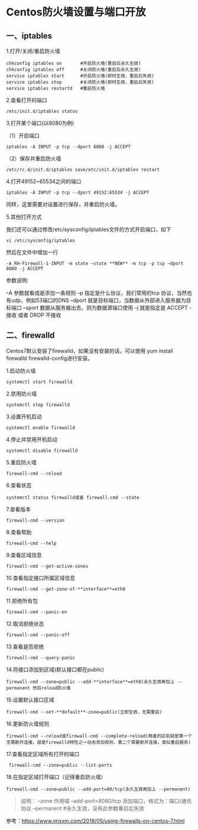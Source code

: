 # Centos防火墙设置与端口开放

## 一、iptables

1.打开/关闭/重启防火墙

```shell
chkconfig iptables on 		#开启防火墙(重启后永久生效)
chkconfig iptables off		#关闭防火墙(重启后永久生效)
service iptables start		#开启防火墙(即时生效，重启后失效)
service iptables stop		#关闭防火墙(即时生效，重启后失效)
service iptables restartd	#重启防火墙
```

2.查看打开的端口

```shell
/etc/init.d/iptables status
```

3.打开某个端口(以8080为例)

（1）开启端口

```shell
iptables -A INPUT -p tcp --dport 8080 -j ACCEPT
```
（2）保存并重启防火墙
```shell
/etc/rc.d/init.d/iptables save/etc/init.d/iptables restart
```
4.打开49152~65534之间的端口
```shell
iptables -A INPUT -p tcp --dport 49152:65534 -j ACCEPT
```
同样，这里需要对设置进行保存，并重启防火墙。

5.其他打开方式

我们还可以通过修改/etc/sysconfig/iptables文件的方式开启端口，如下
```shell
vi /etc/sysconfig/iptables
```
然后在文件中增加一行
```shell
-A RH-Firewall-1-INPUT -m state –state **NEW** -m tcp -p tcp –dport 8080 -j ACCEPT
```

参数说明:

–A 参数就看成是添加一条规则
–p 指定是什么协议，我们常用的tcp 协议，当然也有udp，例如53端口的DNS
–dport 就是目标端口，当数据从外部进入服务器为目标端口
–sport 数据从服务器出去，则为数据源端口使用
–j 就是指定是 ACCEPT -接收 或者 DROP 不接收

## 二、firewalld

Centos7默认安装了firewalld，如果没有安装的话，可以使用 yum install firewalld firewalld-config进行安装。

1.启动防火墙
```shell
systemctl start firewalld
```
2.禁用防火墙
```shell
systemctl stop firewalld
```
3.设置开机启动
```shell
systemctl enable firewalld
```
4.停止并禁用开机启动
```shell
systemctl disable firewalld
```
5.重启防火墙
```shell
firewall-cmd --reload 
```
6.查看状态
```shell
systemctl status firewalld或者 firewall-cmd --state
```
7.查看版本
```shell
firewall-cmd --version
```
8.查看帮助
```shell
firewall-cmd --help
```
9.查看区域信息
```shell
firewall-cmd --get-active-zones
```
10.查看指定接口所属区域信息
```shell
firewall-cmd --get-zone-of-**interface**=eth0
```
11.拒绝所有包
```shell
firewall-cmd --panic-on
```
12.取消拒绝状态
```shell
firewall-cmd --panic-off
```
13.查看是否拒绝
```shell
firewall-cmd --query-panic
```
14.将接口添加到区域(默认接口都在public)
```shell
firewall-cmd --zone=public --add-**interface**=eth0(永久生效再加上 --permanent 然后reload防火墙
```
15.设置默认接口区域
```shell
firewall-cmd --set-**default**-zone=public(立即生效，无需重启)
```
16.更新防火墙规则
```shell
firewall-cmd --reload或firewall-cmd --complete-reload(两者的区别就是第一个无需断开连接，就是firewalld特性之一动态添加规则，第二个需要断开连接，类似重启服务)
```
17.查看指定区域所有打开的端口
```shell
 firewall-cmd --zone=public --list-ports
```
18.在指定区域打开端口（记得重启防火墙）
```shell
firewall-cmd --zone=public --add-port=80/tcp(永久生效再加上 --permanent)
```
> 说明：
> –zone 作用域
> –add-port=8080/tcp 添加端口，格式为：端口/通讯协议
> –permanent #永久生效，没有此参数重启后失效



参考：https://www.imsxm.com/2018/05/using-firewalls-on-centos-7.html
